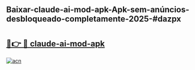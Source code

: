 ## Baixar-claude-ai-mod-apk-Apk-sem-anúncios-desbloqueado-completamente-2025-#dazpx

# <h2><a href="https://ainizakaria.my?title=claude-ai-mod-apk&ref=22M">🔗👉 🔴 claude-ai-mod-apk</a></h2>

[![acn](https://github.com/user-attachments/assets/0f9c940e-d8b0-45ae-aac7-cd30a18b3e1c)](https://ainizakaria.my?title=claude-ai-mod-apk&ref=22M)


